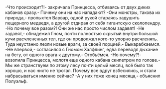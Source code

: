   -Что происходит?!- закричала Принцесса, отбиваясь от двух диких кабанов сразу.- Почему они на нас нападают?
-Они монстры, такова их природа,- пропыхтел Варвар, одной рукой стараясь задушить пещерного медведя, а другой отдирая от себя гигантскую сколопендру.
-Но почему все разом?! Они же нас просто числом задавят!
-Не задавят,- обнадежил Гном, почти полностью скрытый внутри большой кучи расчлененных тел, где он продолжал кого-то упорно расчленять. Туда неустанно лезли новые враги, за своей порцией.- Выкарабкаемся.
-Не впервой,- согласился с Гномом Халфлинг, едва переводя дыхание на бегу, от одного врага к другому.- Отобьёмся.
-Но почему?!- возопила Принцесса, молотя еще одного кабана скипетром по голове.- Мы же странствуем по этому лесу почти целый месяц, всё было так хорошо, и нас никто не трогал. Почему все вдруг взбесились, и стали набрасываться именно сейчас?
-А у них тоже конец месяца,- объяснил Полуэльф.      